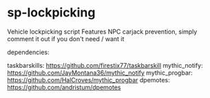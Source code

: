 # sp-lockpicking
Vehicle lockpicking script  Features NPC carjack prevention, simply comment it out if you don't need / want it

dependencies: 

taskbarskills: https://github.com/firestix77/taskbarskill
mythic_notify: https://github.com/JayMontana36/mythic_notify
mythic_progbar: https://github.com/HalCroves/mythic_progbar
dpemotes: https://github.com/andristum/dpemotes
